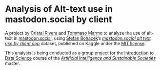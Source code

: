# Analysis of Alt-text use in mastodon.social by client

A project by [Cristal Rivera](https://linkedin.com/in/cristal-rivera-picado/) and [Tommaso Marmo](https://tommi.space/) to analyse the use of alt-text in [mastodon.social](https://mastodon.social/about), using [Stefan Bohacek](https://stefanbohacek.com/)’s <cite>[mastodon.social alt text use by client app](https://www.kaggle.com/datasets/fourtonfish/mastodon-social-alt-text-use-by-client-app)</cite> dataset, published on Kaggle under the [MIT license](https://www.mit.edu/~amini/LICENSE.md).

This analysis is being conducted as a group project for the [Introduction to Data Science](https://ois2.tlu.ee/tluois/subject/ULP6613-23265) course of the <cite>[Artificial Intelligence and Sustainable Societies](https://aissprogram.eu)</cite> master.